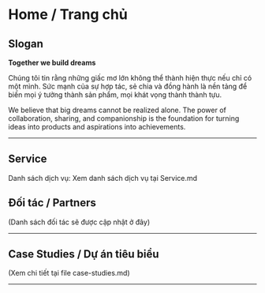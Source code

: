 # Home / Trang chủ

## Slogan
**Together we build dreams**

Chúng tôi tin rằng những giấc mơ lớn không thể thành hiện thực nếu chỉ có một mình. Sức mạnh của sự hợp tác, sẻ chia và đồng hành là nền tảng để biến mọi ý tưởng thành sản phẩm, mọi khát vọng thành thành tựu.

We believe that big dreams cannot be realized alone. The power of collaboration, sharing, and companionship is the foundation for turning ideas into products and aspirations into achievements.

---
## Service  
Danh sách dịch vụ: 
Xem danh sách dịch vụ  tại Service.md

## Đối tác / Partners

(Danh sách đối tác sẽ được cập nhật ở đây)

---

## Case Studies / Dự án tiêu biểu

(Xem chi tiết tại file case-studies.md)

--- 